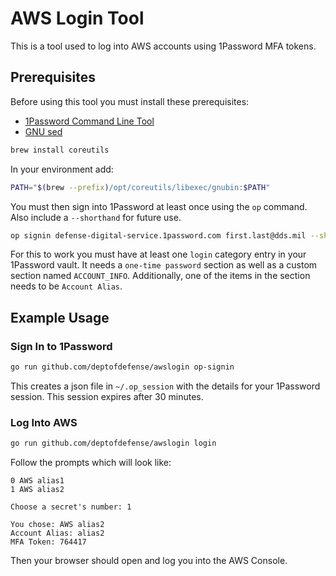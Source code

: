 # AWS Login Tool

This is a tool used to log into AWS accounts using 1Password MFA tokens.

## Prerequisites

Before using this tool you must install these prerequisites:

- [1Password Command Line Tool](https://support.1password.com/command-line-getting-started/)
- [GNU sed](https://formulae.brew.sh/formula/coreutils)

```sh
brew install coreutils
```

In your environment add:

```sh
PATH="$(brew --prefix)/opt/coreutils/libexec/gnubin:$PATH"
```

You must then sign into 1Password at least once using the `op` command. Also include a `--shorthand` for future use.

```sh
op signin defense-digital-service.1password.com first.last@dds.mil --shorthand dds
```

For this to work you must have at least one `login` category entry in your 1Password vault. It needs a `one-time password` section as well
as a custom section named `ACCOUNT_INFO`. Additionally, one of the items in the section needs to be `Account Alias`.

## Example Usage

### Sign In to 1Password

```sh
go run github.com/deptofdefense/awslogin op-signin
```

This creates a json file in `~/.op_session` with the details for your 1Password session. This session expires after 30 minutes.

### Log Into AWS

```sh
go run github.com/deptofdefense/awslogin login
```

Follow the prompts which will look like:

```text
0 AWS alias1
1 AWS alias2

Choose a secret's number: 1

You chose: AWS alias2
Account Alias: alias2
MFA Token: 764417
```

Then your browser should open and log you into the AWS Console.
